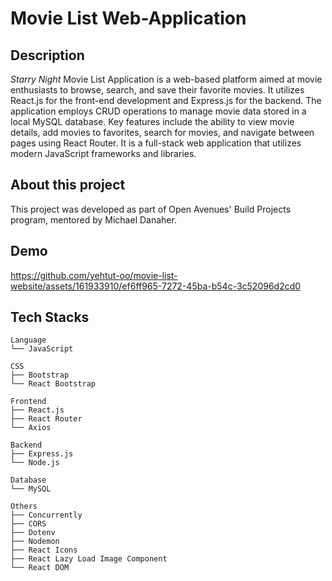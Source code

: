 # Movie List Web-Application

## Description
*Starry Night* Movie List Application is a web-based platform aimed at movie enthusiasts to browse, search, and save their favorite movies. It utilizes React.js for the front-end development and Express.js for the backend. The application employs CRUD operations to manage movie data stored in a local MySQL database. Key features include the ability to view movie details, add movies to favorites, search for movies, and navigate between pages using React Router. 
It is a full-stack web application that utilizes modern JavaScript frameworks and libraries.

## About this project
This project was developed as part of Open Avenues' Build Projects program, mentored by Michael Danaher.

## Demo
https://github.com/yehtut-oo/movie-list-website/assets/161933910/ef6ff965-7272-45ba-b54c-3c52096d2cd0

## Tech Stacks
```
Language
└── JavaScript

CSS
├── Bootstrap
└── React Bootstrap

Frontend
├── React.js
├── React Router
└── Axios

Backend
├── Express.js
└── Node.js

Database
└── MySQL

Others
├── Concurrently
├── CORS
├── Dotenv
├── Nodemon
├── React Icons
├── React Lazy Load Image Component
└── React DOM
```
